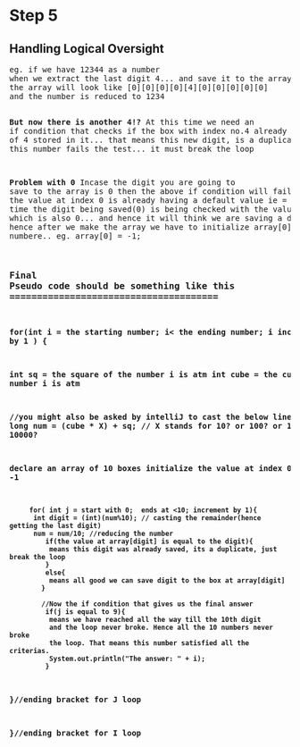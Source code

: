 # Step 5
<h2>Handling Logical Oversight</h2>
<pre>
eg. if we have 12344 as a number
when we extract the last digit 4... and save it to the array... 
the array will look like [0][0][0][0][4][0][0][0][0][0]
and the number is reduced to 1234


**But now there is another 4!?**
At this time we need an if condition that checks
if the box with index no.4 already has a value of 4 stored in it...
that means this new digit, is a duplicate.
Hence this number fails the test... it must break the loop 



**Problem with 0**
Incase the digit you are going to save to the array is 0
then the above if condition will fail... because
the value at index 0 is already having a default value ie = 0.
At this time the digit being saved(0) is being checked with
the value in box [0] which is also 0... and hence it will think
we are saving a duplicate! hence after we make the array we have to
initialize array[0] to another numbere.. eg. array[0] = -1;


### <b>Final Pseudo code should be something like this<b> ======================================
 
 for(int i = the starting number; i< the ending number; i increment by 1 ) {

int sq = the square of the number  i is atm
int cube = the cube of the number  i is atm

//you might also be asked by intelliJ to cast the below line to long
long num = (cube * X) + sq; // X stands for 10? or 100? or 1000? or 10000?

declare an array of 10 boxes
initialize the value at index 0 to -1

         for( int j = start with 0;  ends at <10; increment by 1){
          int digit = (int)(num%10); // casting the remainder(hence getting the last digit)
          num = num/10; //reducing the number
             if(the value at array[digit] is equal to the digit){
              means this digit was already saved, its a duplicate, just break the loop
             }
             else{
              means all good we can save digit to the box at array[digit] 
            }

            //Now the if condition that gives us the final answer
             if(j is equal to 9){
              means we have reached all the way till the 10th digit
              and the loop never broke. Hence all the 10 numbers never broke
              the loop. That means this number satisfied all the criterias.
              System.out.println("The answer: " + i);
             }
  
 }//ending bracket for J loop
 
}//ending bracket for I loop






</pre>
